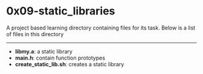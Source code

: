 # 0x09-static_libraries
A project based learning directory containing files for its task.
Below is a list of files in this directory

---
- **libmy.a**: a static library
- **main.h**: contain function prototypes
- **create_static_lib.sh**: creates a static library
